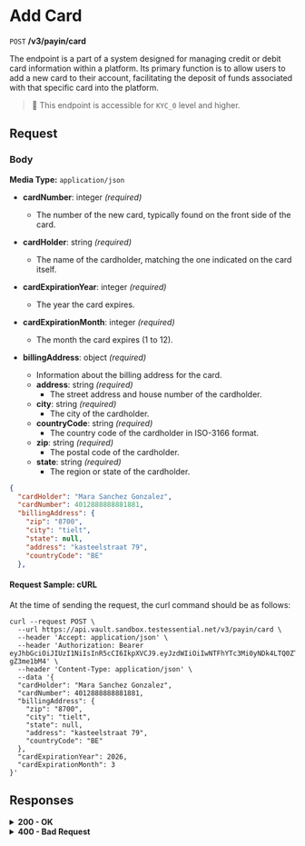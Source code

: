 # Add Card

`POST` **/v3/payin/card**

The endpoint is a part of a system designed for managing credit or debit card information within a platform. Its primary function is to allow users to add a new card to their account, facilitating the deposit of funds associated with that specific card into the platform.

> 📘 This endpoint is accessible for `KYC_0` level and higher.

## Request

### Body

**Media Type:** `application/json`

- **cardNumber**: integer *(required)*
  - The number of the new card, typically found on the front side of the card.

- **cardHolder**: string *(required)*
  - The name of the cardholder, matching the one indicated on the card itself.

- **cardExpirationYear**: integer *(required)*
  - The year the card expires.

- **cardExpirationMonth**: integer *(required)*
  - The month the card expires (1 to 12).

- **billingAddress**: object *(required)*
  - Information about the billing address for the card.
  - **address**: string *(required)*
    - The street address and house number of the cardholder.
  - **city**: string *(required)*
    - The city of the cardholder.
  - **countryCode**: string *(required)*
    - The country code of the cardholder in ISO-3166 format.
  - **zip**: string *(required)*
    - The postal code of the cardholder.
  - **state**: string *(required)*
    - The region or state of the cardholder.


```json json_schema
{
  "cardHolder": "Mara Sanchez Gonzalez",
  "cardNumber": 4012888888881881,
  "billingAddress": {
    "zip": "8700",
    "city": "tielt",
    "state": null,
    "address": "kasteelstraat 79",
    "countryCode": "BE"
  },
```

#### **Request Sample: cURL**

At the time of sending the request, the curl command should be as follows:

```curl cURL
curl --request POST \
  --url https://api.vault.sandbox.testessential.net/v3/payin/card \
  --header 'Accept: application/json' \
  --header 'Authorization: Bearer eyJhbGciOiJIUzI1NiIsInR5cCI6IkpXVCJ9.eyJzdWIiOiIwNTFhYTc3Mi0yNDk4LTQ0ZTEtODdmYi0zYzNhZDdlMTY1ODgiLCJleHAiOjE3MTE3ODM4OTYsImlhdCI6MTcxMTY5NzQ5Nn0.GBWhOHEIbiOipMa1kXMsamNqT1I6pFBe3-gZ3me1bM4' \
  --header 'Content-Type: application/json' \
  --data '{
  "cardHolder": "Mara Sanchez Gonzalez",
  "cardNumber": 4012888888881881,
  "billingAddress": {
    "zip": "8700",
    "city": "tielt",
    "state": null,
    "address": "kasteelstraat 79",
    "countryCode": "BE"
  },
  "cardExpirationYear": 2026,
  "cardExpirationMonth": 3
}'
```

## Responses

<details>
<summary><strong>200 - OK</strong></summary>
  
The response status code indicates that the request was successfully processed.
  
**Media type:** `application/json`
  
</details>


<details>
<summary><strong>400 - Bad Request</strong></summary>

The response status code indicates that the requested page was not found on the server.
  
- **Media type:** `application/json`
  
  

- **message:** string
  - Message displayed to the user.

- **field:** string
  - Specifies the field in the request that caused the error.

- **errorId:** integer
  - Identifier of the error.

- **systemId:** string
  - Identifier of the component.

- **originalMessage:** string
  - The original error message.

- **errorStackTrace:** string
  - The place where the error occurred in the code.

- **data:** object
  - Additional data related to the error, structured as key-value pairs.
    - **additionalProp1:** object
    - **additionalProp2:** object
    - **additionalProp3:** object

- **error:** string
  - Identifier of the error.

    
**Responses example**

```json
{
  "error": "COMMON",
  "errorId": 0,
  "message": "Sorry for inconvenience. We're fixing the issue. If you have urgent questions, contact support",
  "systemId": "core"
}
```

</details>
